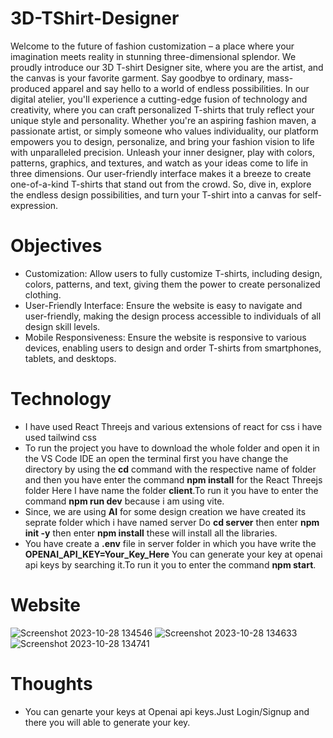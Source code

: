 # 3D-TShirt-Designer
Welcome to the future of fashion customization – a place where your imagination meets reality in stunning three-dimensional splendor.
We proudly introduce our 3D T-shirt Designer site, where you are the artist, and the canvas is your favorite garment.
Say goodbye to ordinary, mass-produced apparel and say hello to a world of endless possibilities.
In our digital atelier, you'll experience a cutting-edge fusion of technology and creativity, where you can craft personalized T-shirts that truly reflect your unique style and personality.
Whether you're an aspiring fashion maven, a passionate artist, or simply someone who values individuality,
our platform empowers you to design, personalize, and bring your fashion vision to life with unparalleled precision.
Unleash your inner designer, play with colors, patterns, graphics, and textures, and watch as your ideas come to life in three dimensions.
Our user-friendly interface makes it a breeze to create one-of-a-kind T-shirts that stand out from the crowd. 
So, dive in, explore the endless design possibilities, and turn your T-shirt into a canvas for self-expression.

# Objectives
* Customization: Allow users to fully customize T-shirts, including design, colors, patterns,
  and text, giving them the power to create personalized clothing.
* User-Friendly Interface: Ensure the website is easy to navigate and user-friendly,
  making the design process accessible to individuals of all design skill levels.
* Mobile Responsiveness: Ensure the website is responsive to various devices, enabling users to design
  and order T-shirts from smartphones, tablets, and desktops.

# Technology 
* I have used React Threejs and various extensions of react
  for css i have used tailwind css
* To run the project you have to download the whole folder
  and open it in the VS Code IDE an open the terminal first you have change the directory by using the **cd** command
  with the respective name of folder and then you have enter the command **npm install** for the React Threejs folder
  Here I have name the folder **client**.To run it you have to enter the command **npm run dev** because i am using vite.
* Since, we are using **AI** for some design creation we have created its seprate folder which i have named server
  Do **cd server** then enter **npm init -y** then enter **npm install** these will install all the libraries.
* You have create a **.env** file in server folder in which you have write the **OPENAI_API_KEY=Your_Key_Here**
  You can generate your key at openai api keys by searching it.To run it you to enter the command **npm start**.
  
# Website
![Screenshot 2023-10-28 134546](https://github.com/AkarshanGupta/3D-Thsirt-Designer/assets/115368981/c5c05f6c-558e-426a-b626-e731805f18da)
![Screenshot 2023-10-28 134633](https://github.com/AkarshanGupta/3D-Thsirt-Designer/assets/115368981/a4334aec-9a40-4a63-81a8-12fbe54dcd6d)
![Screenshot 2023-10-28 134741](https://github.com/AkarshanGupta/3D-Thsirt-Designer/assets/115368981/4f2285d2-a11c-4c8f-a915-44f96c8c81d0)

# Thoughts 
* You can genarte your keys at Openai api keys.Just Login/Signup and there you will able to generate your key.




